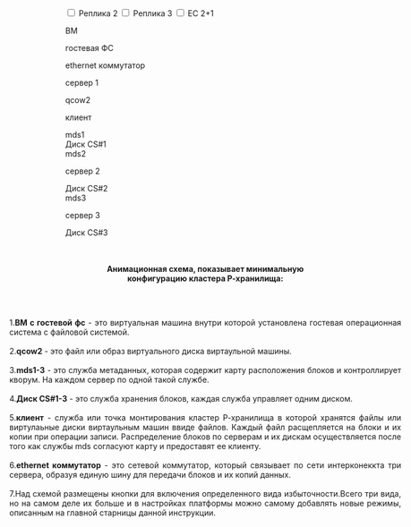 <div class="noprint" style="margin-left: 100px;@media (max-width: 768px) {margin-left: 0;}">
<input type="checkbox" id="animationToggle2" class="hidden-checkbox">
<label for="animationToggle2" class="toggle-button">Реплика 2</label>
<input type="checkbox" id="animationToggle3" class="hidden-checkbox">
<label for="animationToggle3" class="toggle-button">Реплика 3</label>
<input type="checkbox" id="animationToggle3Alt" class="hidden-checkbox">
<label for="animationToggle3Alt" class="toggle-button">EC 2+1</label>

<div class="container" id="animationContainer">
        <!-- Источник данных (клиент) -->
        <div class="storage source"><p class="textv">ВМ</p>
         <div class="inner-client">гостевая ФС</div>
        </div>
        <div class="commutator"><p class="textc">ethernet коммутатор</p></div>
        <!-- Три сервера хранилища -->
        <div class="storage server1">
         <p class="textb">сервер 1</p>
          <div class="storage client">
           <div class="storage qcow2">qcow2</div>
            <p class="textk">клиент</p>
          </div>
          <div class="storage mds">mds1</div>
         <div class="storage storage-1">Диск CS#1</div>
        </div>
        <!-- сервер 2 и 3 -->
        <div class="storage server2">
         <div class="storage mds">mds2</div>
         <p class="textb">сервер 2</p>
          <div class="storage storage-2">Диск CS#2</div>
        </div>
        <div class="storage server3">
         <div class="storage mds">mds3</div>
         <p class="textb">сервер 3</p>
         <div class="storage storage-3">Диск CS#3</div>
        </div>
        <!-- Кубики (данные) -->
        <div class="cube cube-1"></div>
        <div class="cube cube-2"></div>
        <div class="cube cube-3"></div>
        <div class="connection-line line-1"></div>
        <div class="connection-line line-2"></div>
        <div class="connection-line line-3"></div>
        <div class="connection-line line-4"></div>
</div>
</div>
<div div class="noprint" style="width: 700px;">
</br>
</br><p style="text-align: center">
<b>Анимационная схема, показывает минимальную </br>конфигурацию кластера Р-хранилища: </b></p>
</br>
</br>
<p style="text-align: justify">
1.<b>ВМ с гостевой фс</b> - это виртуальная машина внутри которой установлена гостевая операционная система с файловой системой. 
</br>
</br>
2.<b>qcow2</b> - это файл или образ виртуального диска виртаульной машины. 
</br>
</br>
3.<b>mds1-3</b> - это служба метаданных, которая содержит карту расположения блоков и контроллирует кворум.
На каждом сервер по одной такой службе.  
</br>
</br>
4.<b>Диск CS#1-3</b> - это служба хранения блоков, каждая служба управляет одним диском. 
</br>
</br>
5.<b>клиент</b> - служба или точка монтирования кластер Р-хранилища в которой хранятся файлы или 
виртулаьные диски виртаульным машин ввиде файлов. Каждый файл расщепляется на блоки и их копии при операции записи. 
Распределение блоков по серверам и их дискам осуществляется после того как службы mds согласуют карту и предоставят ее клиенту. 
</br>
</br>
6.<b>ethernet коммутатор</b> - это сетевой коммутатор, который связывает по сети интерконеккта три сервера,
образуя единую шину для передачи блоков и их копий данных. 
</br>
</br>
7.Над схемой размещены кнопки для включения определенного вида избыточности.Всего три вида, но на самом деле их больше и 
в настройках платформы можно самому добавлять новые режимы, описанным на главной старницы данной инструкции.  
</p>






</div>

<script>
    // Элементы управления
    const toggle2 = document.getElementById('animationToggle2');
    const toggle3 = document.getElementById('animationToggle3');
    const toggle3Alt = document.getElementById('animationToggle3Alt');
    const cubes = document.querySelectorAll('.cube');
    // элементы для анимации импульса синхронизации mds
    const pulseElements = {
      client: document.querySelector('.storage.client'),
      commutator: document.querySelector('.commutator'),
      mds1: document.querySelector('.server1 .mds'),
      mds2: document.querySelector('.server2 .mds'),
      mds3: document.querySelector('.server3 .mds')
    };
    
    // Конфигурация анимаций
    const animationConfig = {
  rep2: { // Реплика 2
    cubes: [0, 1], // Красный (0) и оранжевый (1)
    sequences: [
      // Итерация 1: Красный → CS#1, Оранжевый → CS#2
      { targets: [0, 1], storage: [1, 2] },
      // Итерация 2: Красный → CS#1, Оранжевый → CS#3
      { targets: [0, 1], storage: [1, 3] },
      // Итерация 3: Красный → CS#1, Оранжевый → CS#2
      { targets: [0, 1], storage: [1, 2] }
    ],
    colors: ['#e74c3c', '#f39c12'],
    // Новая настройка для смещения кубиков в хранилищах
    offsets: {
      1: { x: 0, y: 0 },    // CS#1 - базовое положение
      2: { x: 180, y: 150 }, // CS#2
      3: { x: 380, y: 150 }  // CS#3
    }
  },
      rep3: { // Реплика 3
        cubes: [0, 1, 2], // Все кубики
        sequences: [
          { targets: [0, 1, 2], storage: [1, 2, 3] },
          { targets: [0, 1, 2], storage: [1, 3, 2] },
          { targets: [0, 1, 2], storage: [1, 2, 3] }
        ],
        colors: ['#e74c3c', '#f39c12', '#f3ec12']
      },
      ec21: { // EC 2+1
        cubes: [0, 1, 2],
        sequences: [
          { targets: [0, 1, 2], storage: [1, 2, 3], colors: ['#47ab19','#47ab19','#a2edf5'] },
          { targets: [0, 1, 2], storage: [1, 3, 2], colors: ['#47ab19','#47ab19','#a2edf5'] },
          { targets: [0, 1, 2], storage: [1, 2, 3], colors: ['#47ab19','#47ab19','#a2edf5'] }
        ]
      }
    };

    // Хранилище для накопленных кубиков
    const accumulatedCubes = {
      1: [], // CS#1
      2: [], // CS#2
      3: []  // CS#3
    };
    
    let currentMode = null;
    let animationTimeout = null;
    let currentAnimationId = 0; // Новая переменная для контроля анимаций
    

    // Изначально все анимации выключены
    resetAllCubes();
    
    // Обработчик для кнопки "Реплика 2" (2 кубика)
    toggle2.addEventListener('change', function() {
        if (this.checked) {
          currentAnimationId++;  // Инвалидируем предыдущие анимации
          // Сбрасываем предыдущую анимацию
            resetAllCubes();
           //выключаем лишние кнопки
            toggle3.checked = false;
            toggle3Alt.checked = false;
            clearTimeout(animationTimeout); //для очищения анимации от других кнопок после выключения 
            // Запускаем новую анимацию
        startAnimation('rep2');
    } else {
        currentAnimationId++;  // Инвалидируем при выключении
        // При отключении кнопки сбрасываем анимацию
        resetAllCubes();
        clearTimeout(animationTimeout);
    }
    updateButtonStates();
});
    
    // Обработчик для кнопки "Реплика 3" (3 кубика)
   toggle3.addEventListener('change', function() {
    if (this.checked) {
        currentAnimationId++;
        resetAllCubes();
        toggle2.checked = false;
        toggle3Alt.checked = false;
        clearTimeout(animationTimeout); 
        startAnimation('rep3');
    } else {
        currentAnimationId++;
        resetAllCubes();
    }
    updateButtonStates();
});

toggle3Alt.addEventListener('change', function() {
    if (this.checked) {
        currentAnimationId++;
        resetAllCubes();
        toggle2.checked = false;
        toggle3.checked = false;
       clearTimeout(animationTimeout); 
        startAnimation('ec21');
    } else {
        currentAnimationId++;
        resetAllCubes();
    }
    updateButtonStates();
});
// Новая функция для анимации импульса
function animatePulse(from, to, callback) {
  const pulse = document.createElement('div');
  pulse.className = 'pulse-effect';
  document.getElementById('animationContainer').appendChild(pulse);
  
  // Позиционируем импульс
  const fromRect = from.getBoundingClientRect();
  const toRect = to.getBoundingClientRect();
  const containerRect = document.getElementById('animationContainer').getBoundingClientRect();
    
  const startX = fromRect.left - containerRect.left + fromRect.width/2;
  const startY = fromRect.top - containerRect.top + fromRect.height/2;
  const endX = toRect.left - containerRect.left + toRect.width/2;
  const endY = toRect.top - containerRect.top + toRect.height/2;
    
  pulse.style.left = startX + 'px';
  pulse.style.top = startY + 'px';
  
  // Анимация
  pulse.animate([
        { transform: `translate(0, 0)`, opacity: 1 },
        { transform: `translate(${endX-startX}px, ${endY-startY}px)`, opacity: 0 }
    ], {
        duration: 400,
        easing: 'ease-in-out'
    }).onfinish = () => {
        pulse.remove();
        if(callback) callback();
  };
}
function startAnimation(mode) {
  // Сначала анимируем импульсы синхронизации
    animatePulse(pulseElements.client, pulseElements.commutator, () => {
        // Импульс к коммутатору
        animatePulse(pulseElements.commutator, pulseElements.mds2, () => {
            // Импульсы к MDS серверов 2 и 3
            animatePulse(pulseElements.commutator, pulseElements.mds3, () => {
                    // Обратные импульсы
                animatePulse(pulseElements.mds2, pulseElements.commutator, () => {
                    animatePulse(pulseElements.mds3, pulseElements.commutator, () => {
                        animatePulse(pulseElements.commutator, pulseElements.client, startMainAnimation);
                    });
            });
        });
    });
});
        
        // Параллельно импульс к MDS сервера 1 (без коммутатора)
       animatePulse(pulseElements.client, pulseElements.mds1, () => {
    animatePulse(pulseElements.mds1, pulseElements.client, () => {});
});
    function startMainAnimation() {
    currentAnimationId++;  // Увеличиваем ID при каждом новом запуске
    const animationId = currentAnimationId;  // Фиксируем ID для текущей анимации
    resetAllCubes();
    const config = animationConfig[mode];
    let iteration = 0;
    currentMode = mode;

    const runSequence = () => {
      // Проверяем, нужно ли продолжать анимацию
        if (currentAnimationId !== animationId || currentMode !== mode) {
            return;  // Прерываем если анимация устарела
        }
        if (iteration >= 3) {
            animationTimeout = setTimeout(() => {
                clearStorage();
                if (currentMode === mode) startAnimation(mode);
            }, 1000);
            return;
        }

        const { targets, storage, colors } = config.sequences[iteration];

        targets.forEach((cubeIdx, i) => {
            const storageId = storage[i];
            const originalCube = cubes[cubeIdx];
            
            // Создаем новый кубик
            const newCube = document.createElement('div');
            newCube.className = `cube cube-${cubeIdx+1}`;
            newCube.style.backgroundColor = colors ? colors[cubeIdx] : config.colors[cubeIdx];
            newCube.style.position = 'absolute';
            newCube.style.width = '12px';
            newCube.style.height = '12px';
            newCube.style.borderRadius = '2px';
            newCube.style.opacity = '0';

            // Позиционируем в начальной точке (как оригинальный кубик)
            const rect = originalCube.getBoundingClientRect();
            const containerRect = document.getElementById('animationContainer').getBoundingClientRect();
            newCube.style.left = (rect.left - containerRect.left) + 'px';
            newCube.style.top = (rect.top - containerRect.top) + 'px';

            // Добавляем в DOM сразу (до анимации)
            document.getElementById('animationContainer').appendChild(newCube);

            // Смещение для нового кубика
            const cubeCount = accumulatedCubes[storageId].length;
            const offsetY = -cubeCount * 15; // Большее смещение для лучшей видимости

            // Анимация
            const animation = newCube.animate([
                { transform: 'translate(0, 0)', opacity: 1 },
                { transform: `translate(${storageId === 1 ? 0 : 180}px, ${storageId === 1 ? 100 : -140}px)`, opacity: 1 },
                { transform: `translate(${storageId === 3 ? 385 : storageId === 2 ? 180 : 0}px, ${182 + offsetY}px)`, opacity: 1 }
            ], {
                duration: 2000,
                fill: 'forwards'
            });

            // Сохраняем кубик
            accumulatedCubes[storageId].push(newCube);
        });

        iteration++;
        setTimeout(runSequence, 2000);
    };

    runSequence();
}
}

//Функция очистки хранилищ
    function clearStorage() {
      [1, 2, 3].forEach(storageId => {
        accumulatedCubes[storageId].forEach(cube => cube.remove());
        accumulatedCubes[storageId] = [];
      });
    }

// Улучшенная функция resetAllCubes
function resetAllCubes() {
    clearTimeout(animationTimeout);
    currentMode = null;
    // Очищаем все накопленные кубики
    clearStorage();
    
    // Сбрасываем основные кубики
    cubes.forEach(cube => {
        cube.style.opacity = '0.5';
        cube.style.transform = 'translate(0, 0)';
        cube.style.animation = 'none';
    });
}

// Функция updateButtonStates остается без изменений
function updateButtonStates() {
    document.querySelectorAll('.toggle-button').forEach(btn => {
        const isActive = 
            (toggle2.checked && btn.htmlFor === 'animationToggle2') ||
            (toggle3.checked && btn.htmlFor === 'animationToggle3') ||
            (toggle3Alt.checked && btn.htmlFor === 'animationToggle3Alt');
        
        btn.classList.toggle('active', isActive);
    });
}
</script>
    



